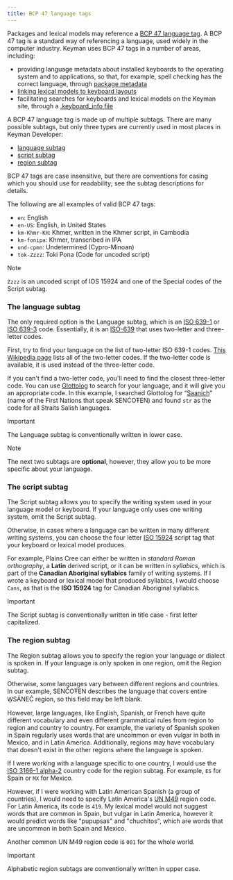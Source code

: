 ```yaml
---
title: BCP 47 language tags
---
```


Packages and lexical models may reference a [BCP 47 language tag][1]. A BCP
47 tag is a standard way of referencing a language, used widely in the computer
industry. Keyman uses BCP 47 tags in a number of areas, including:

* providing language metadata about installed keyboards to the operating system
  and to applications, so that, for example, spell checking has the correct
  language, through [package metadata](../guides/distribute/)
* [linking lexical models to keyboard layouts](../guides/lexical-models/)
* facilitating searches for keyboards and lexical models on the Keyman site,
  through a [.keyboard_info file](/developer/cloud/keyboard_info)

A BCP 47 language tag is made up of multiple subtags. There are many possible
subtags, but only three types are currently used in most places in Keyman
Developer:

* [language subtag](#toc-the-language-subtag)
* [script subtag](#toc-the-script-subtag)
* [region subtag](#toc-the-region-subtag)

BCP 47 tags are case insensitive, but there are conventions for casing which you
should use for readability; see the subtag descriptions for details.

The following are all examples of valid BCP 47 tags:

* `en`: English
* `en-US`: English, in United States
* `km-Khmr-KH`: Khmer, written in the Khmer script, in Cambodia
* `km-fonipa`: Khmer, transcribed in IPA
* `und-cpmn`: Undetermined (Cypro-Minoan)
* `tok-Zzzz`: Toki Pona (Code for uncoded script)

> [!NOTE]
> `Zzzz` is an uncoded script of IOS 15924 and one of the Special codes of the Script subtag.

### The language subtag

The only required option is the Language subtag, which is an [ISO 639-1][2] or
[ISO 639-3][3] code. Essentially, it is an [ISO-639][4] that uses two-letter and three-letter codes.

First, try to find your language on the list of two-letter ISO 639-1 codes.
[This Wikipedia page][5] lists all of the two-letter codes. If the two-letter code is available, it is used instead of the three-letter code.

If you can't find a two-letter code, you'll need to find the closest
three-letter code. You can use [Glottolog][6] to search for your language, and
it will give you an appropriate code. In this example, I searched Glottolog for
“[Saanich][7]” (name of the First Nations that speak SENĆOŦEN) and found `str`
as the code for all Straits Salish languages.

> [!IMPORTANT] 
> The Language subtag is conventionally written in lower case.

> [!NOTE]
>  The next two subtags are **optional**, however, they allow you to be more specific about your language.

### The script subtag

The Script subtag allows you to specify the writing system used in your language
model or keyboard. If your language only uses one writing system, omit the
Script subtag.

Otherwise, in cases where a language can be written in many different writing
systems, you can choose the four letter [ISO 15924][8] script tag that your
keyboard or lexical model produces.

For example, Plains Cree can either be written in _standard Roman orthography_,
a **Latin** derived script, or it can be written in _syllabics_, which is part
of the **Canadian Aboriginal syllabics** family of writing systems. If I wrote a
keyboard or lexical model that produced syllabics, I would choose `Cans`, as
that is the **ISO 15924** tag for Canadian Aboriginal syllabics.

> [!IMPORTANT] 
> The Script subtag is conventionally written in title case - first letter capitalized.

### The region subtag

The Region subtag allows you to specify the region your language or dialect is
spoken in. If your language is only spoken in one region, omit the Region
subtag.

Otherwise, some languages vary between different regions and countries. In our
example, SENĆOŦEN describes the language that covers entire W̱SÁNEĆ region, so
this field may be left blank.

However, large languages, like English, Spanish, or French have quite different
vocabulary and even different grammatical rules from region to region and
country to country. For example, the variety of Spanish spoken in Spain
regularly uses words that are uncommon or even vulgar in both in Mexico, and in
Latin America. Additionally, regions may have vocabulary that doesn't exist in
the other regions where the language is spoken.

If I were working with a language specific to one country, I would use the [ISO
3166-1 alpha-2][9] country code for the region subtag. For example, `ES` for
Spain or `MX` for Mexico.

However, if I were working with Latin American Spanish (a group of countries), I
would need to specify Latin America's [UN M49][10] region code. For Latin
America, its code is `419`. My lexical model would not suggest words that are
common in Spain, but vulgar in Latin America, however it would predict words
like "pupupsas" and "chuchitos", which are words that are uncommon in both Spain
and Mexico.

Another common UN M49 region code is `001` for the whole world.

> [!IMPORTANT] 
> Alphabetic region subtags are conventionally written in upper case.

[1]: https://en.wikipedia.org/wiki/IETF_language_tag
[2]: https://en.wikipedia.org/wiki/ISO_639-1
[3]: https://en.wikipedia.org/wiki/ISO_639-3
[4]: https://en.wikipedia.org/wiki/ISO_639
[5]: https://en.wikipedia.org/wiki/List_of_ISO_639-1_codes
[6]: https://glottolog.org/glottolog/language
[7]: https://glottolog.org/resource/languoid/id/saan1246
[8]: https://en.wikipedia.org/wiki/ISO_15924
[9]: https://en.wikipedia.org/wiki/ISO_3166-1_alpha-2
[10]: https://en.wikipedia.org/wiki/UN_M49
